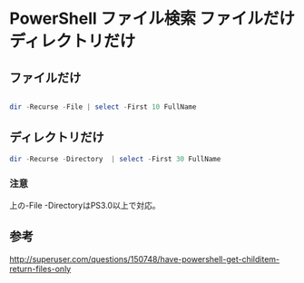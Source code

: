 ﻿# PowerShell ファイル検索 ファイルだけディレクトリだけ

## ファイルだけ

```powershell

dir -Recurse -File | select -First 10 FullName
```

## ディレクトリだけ

```powershell
dir -Recurse -Directory  | select -First 30 FullName
```

### 注意
上の-File -DirectoryはPS3.0以上で対応。

## 参考

http://superuser.com/questions/150748/have-powershell-get-childitem-return-files-only
